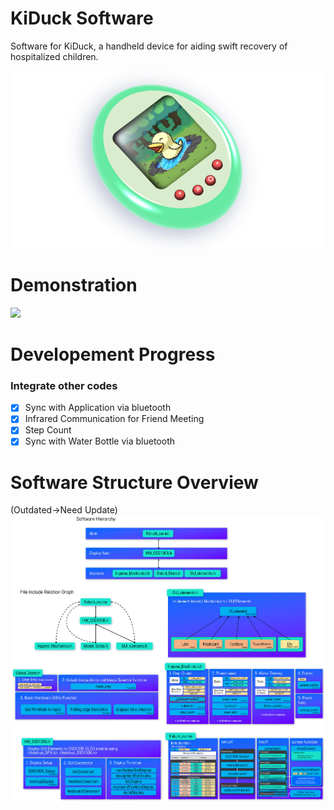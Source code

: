 # KiDuck Software

Software for KiDuck, a handheld device for aiding swift recovery of hospitalized children.

![](README_Asset/KiDuck_HW_Proposed.png)

# Demonstration
![](README_Asset/Demonstration.gif)

# Developement Progress
### Integrate other codes
- [x] Sync with Application via bluetooth
- [x] Infrared Communication for Friend Meeting
- [x] Step Count
- [x] Sync with Water Bottle via bluetooth

# Software Structure Overview
(Outdated->Need Update)
![](README_Asset/software.png)
